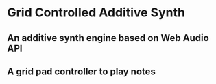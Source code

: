 # Grid Controlled Additive Synth

## An additive synth engine based on Web Audio API

## A grid pad controller to play notes